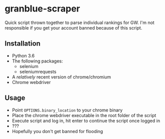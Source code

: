 # granblue-scraper

Quick script thrown together to parse individual rankings for GW. I'm not responsible if you get your account banned because of this script.

## Installation

* Python 3.6
* The following packages:
  * selenium
  * seleniumrequests
* A *relatively* recent version of chrome/chromium
* Chrome webdriver

## Usage

* Point `OPTIONS.binary_location` to your chrome binary
* Place the chrome webdriver executable in the root folder of the script
* Execute script and log in, hit enter to continue the script once logged in
* ???
* Hopefully you don't get banned for flooding

